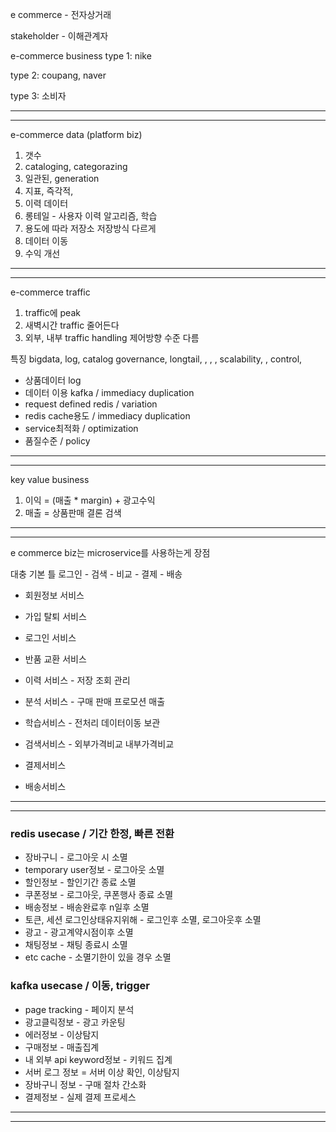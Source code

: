 e commerce - 전자상거래

stakeholder - 이해관계자

e-commerce business type 1: nike

type 2: coupang, naver

type 3: 소비자

---
---

e-commerce data (platform biz)
1. 갯수
2. cataloging, categorazing
3. 일관된, generation
4. 지표, 즉각적,
5. 이력 데이터
6. 롱테일 - 사용자 이력 알고리즘, 학습
7. 용도에 따라 저장소 저장방식 다르게
8. 데이터 이동
9. 수익 개선

---
---

e-commerce traffic
1. traffic에 peak
2. 새벽시간 traffic 줄어든다
3. 외부, 내부 traffic handling 제어방향 수준 다름

특징
bigdata, log, catalog governance, longtail, , , , scalability, , control,

- 상품데이터 log
- 데이터 이용 kafka / immediacy duplication
- request defined redis / variation
- redis cache용도 / immediacy duplication
- service최적화 / optimization
- 품질수준 / policy

---
---

key value business

1. 이익 = (매출 * margin) + 광고수익
2. 매출 = 상품판매
결론 검색

---
---

e commerce biz는 microservice를 사용하는게 장점

대충 기본 틀
로그인 - 검색 - 비교 - 결제 - 배송

- 회원정보 서비스
- 가입 탈퇴 서비스
- 로그인 서비스

- 반품 교환 서비스
- 이력 서비스 -  저장 조회 관리
- 분석 서비스 - 구매 판매 프로모션 매출
- 학습서비스 - 전처리 데이터이동 보관

- 검색서비스 - 외부가격비교 내부가격비교

- 결제서비스
- 배송서비스

---
---

### redis usecase / 기간 한정, 빠른 전환
- 장바구니 - 로그아웃 시 소멸
- temporary user정보 - 로그아웃 소멸
- 할인정보 - 할인기간 종료 소멸
- 쿠폰정보 - 로그아웃, 쿠폰행사 종료 소멸
- 배송정보 - 배송완료후 n일후 소멸
- 토큰, 세션 로그인상태유지위해 - 로그인후 소멸, 로그아웃후 소멸
- 광고 - 광고계약시점이후 소멸
- 채팅정보 - 채팅 종료시 소멸
- etc cache - 소멸기한이 있을 경우 소멸

### kafka usecase / 이동, trigger
- page tracking - 페이지 분석
- 광고클릭정보 - 광고 카운팅
- 에러정보 - 이상탐지
- 구매정보 - 매출집계
- 내 외부 api keyword정보 - 키워드 집계
- 서버 로그 정보 = 서버 이상 확인, 이상탐지
- 장바구니 정보 - 구매 절차 간소화
- 결제정보 - 실제 결제 프로세스


---
---





